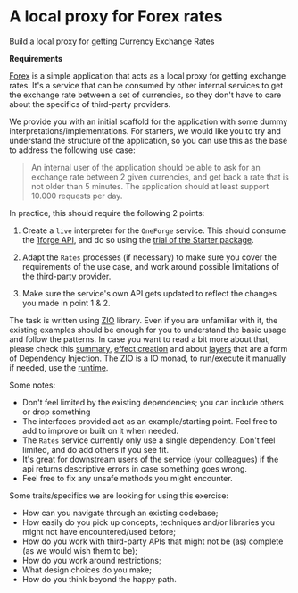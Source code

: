 # A local proxy for Forex rates

Build a local proxy for getting Currency Exchange Rates

__Requirements__

[Forex](../forex) is a simple application that acts as a local proxy for getting exchange rates. It's a service that can be consumed by other internal services to get the exchange rate between a set of currencies, so they don't have to care about the specifics of third-party providers.

We provide you with an initial scaffold for the application with some dummy interpretations/implementations. For starters, we would like you to try and understand the structure of the application, so you can use this as the base to address the following use case:

> An internal user of the application should be able to ask for an exchange rate between 2 given currencies, and get back a rate that is not older than 5 minutes.
The application should at least support 10.000 requests per day.

In practice, this should require the following 2 points:

1. Create a `live` interpreter for the `OneForge` service. This should consume the [1forge API](https://1forge.com/forex-data-api/api-documentation), and do so using the [trial of the Starter package](https://1forge.com/forex-data-api/pricing).

2. Adapt the `Rates` processes (if necessary) to make sure you cover the requirements of the use case, and work around possible limitations of the third-party provider.

3. Make sure the service's own API gets updated to reflect the changes you made in point 1 & 2.

The task is written using [ZIO](https://zio.dev/) library. Even if you are unfamiliar with it, the existing examples
should be enough for you to understand the basic usage and follow the patterns. In case you want to read a bit more about that,
please check this [summary](https://zio.dev/docs/overview/overview_index), [effect creation](https://zio.dev/docs/overview/overview_creating_effects) and about [layers](https://zio.dev/docs/datatypes/contextual/zlayer) that are a form of Dependency Injection.
The ZIO is a IO monad, to run/execute it manually if needed, use the [runtime](https://zio.dev/docs/overview/overview_running_effects).

Some notes:
- Don't feel limited by the existing dependencies; you can include others or drop something
- The interfaces provided act as an example/starting point. Feel free to add to improve or built on it when needed.
- The `Rates` service currently only use a single dependency. Don't feel limited, and do add others if you see fit.
- It's great for downstream users of the service (your colleagues) if the api returns descriptive errors in case something goes wrong.
- Feel free to fix any unsafe methods you might encounter.

Some traits/specifics we are looking for using this exercise:

- How can you navigate through an existing codebase;
- How easily do you pick up concepts, techniques and/or libraries you might not have encountered/used before;
- How do you work with third-party APIs that might not be (as) complete (as we would wish them to be);
- How do you work around restrictions;
- What design choices do you make;
- How do you think beyond the happy path.
